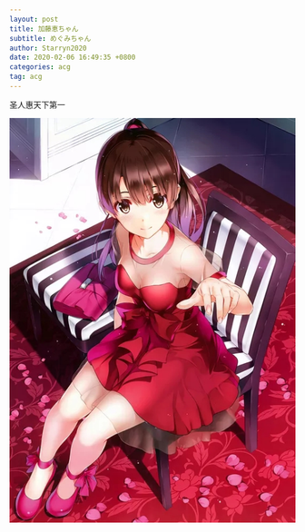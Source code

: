 ```yaml
---
layout: post
title: 加藤恵ちゃん
subtitle: めぐみちゃん
author: Starryn2020
date: 2020-02-06 16:49:35 +0800
categories: acg
tag: acg
---
```

圣人惠天下第一

![惠](/assets/img/c33835d8bc3eb135e1b7e69bac1ea8d3fd1f4454.jpg)